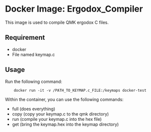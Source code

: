 # Docker Image: Ergodox_Compiler #

This image is used to compile QMK ergodox C files.

## Requirement ##
* docker
* File named keymap.c

## Usage ##

Run the following command:

``` 
    docker run -it -v /PATH_TO_KEYMAP.c_FILE:/keymaps docker-test 
```

Within the container, you can use the following commands:
* full (does everything)
* copy (copy your keymap.c to the qmk directory)
* run (compile your keymap.c into the hex file)
* get (bring the keymap.hex into the keymap directory)
